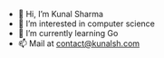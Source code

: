 - 👋 Hi, I’m Kunal Sharma
- 👀 I’m interested in computer science
- 🌱 I’m currently learning Go
- 📫 Mail at contact@kunalsh.com
